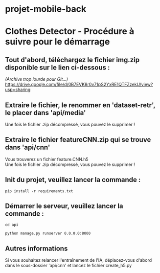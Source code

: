 # projet-mobile-back
# Clothes Detector - Procédure à suivre pour le démarrage

## Tout d'abord, téléchargez le fichier img.zip disponible sur le lien ci-dessous :
*(Archive trop lourde pour Git...)*
https://drive.google.com/file/d/0B7EVK8r0v71pS2YxRE1QTFZzekU/view?usp=sharing
 
## Extraire le fichier, le renommer en 'dataset-retr', le placer dans 'api/media'

Une fois le fichier .zip décompressé, vous pouvez le supprimer !

## Extraire le fichier featureCNN.zip qui se trouve dans 'api/cnn'

Vous trouverez un fichier feature.CNN.h5 <br/>
Une fois le fichier .zip décompressé, vous pouvez le supprimer !

## Init du projet, veuillez lancer la commande :

```pip install -r requirements.txt```

## Démarrer le serveur, veuillez lancer la commande :

```
cd api

python manage.py runserver 0.0.0.0:8000
```

## Autres informations

Si vous souhaitez relancer l'entraînement de l'IA, déplacez-vous d'abord dans le sous-dossier 'api/cnn' et lancez le fichier create_h5.py
